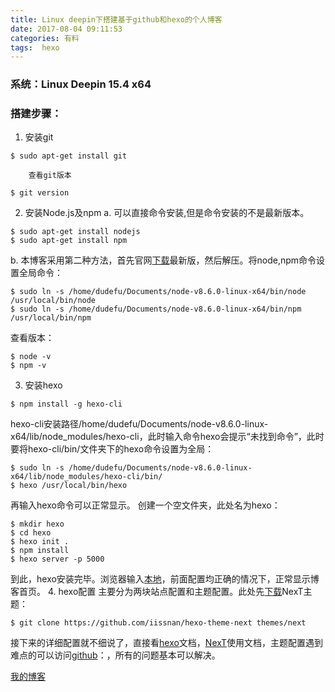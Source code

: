 ```yaml
---
title: Linux deepin下搭建基于github和hexo的个人博客
date: 2017-08-04 09:11:53
categories: 有料
tags:  hexo
---
```


### 系统：Linux Deepin 15.4 x64
### 搭建步骤：
1. 安装git
```shell
$ sudo apt-get install git
```
        查看git版本
```shell
$ git version
```
2. 安装Node.js及npm
a. 可以直接命令安装,但是命令安装的不是最新版本。
```shell
$ sudo apt-get install nodejs
$ sudo apt-get install npm
```
b. 本博客采用第二种方法，首先官网[下载](http://nodejs.org/zh-cn/)最新版，然后解压。将node,npm命令设置全局命令：
```shell
$ sudo ln -s /home/dudefu/Documents/node-v8.6.0-linux-x64/bin/node /usr/local/bin/node
$ sudo ln -s /home/dudefu/Documents/node-v8.6.0-linux-x64/bin/npm /usr/local/bin/npm
```
<!-- more -->
查看版本：
```shell
$ node -v
$ npm -v
```
3. 安装hexo 
```shell
$ npm install -g hexo-cli
```
hexo-cli安装路径/home/dudefu/Documents/node-v8.6.0-linux-x64/lib/node_modules/hexo-cli，此时输入命令hexo会提示“未找到命令”，此时要将hexo-cli/bin/文件夹下的hexo命令设置为全局：
```shell
$ sudo ln -s /home/dudefu/Documents/node-v8.6.0-linux-x64/lib/node_modules/hexo-cli/bin/
$ hexo /usr/local/bin/hexo
```
再输入hexo命令可以正常显示。
创建一个空文件夹，此处名为hexo：
```shell
$ mkdir hexo
$ cd hexo
$ hexo init .
$ npm install 
$ hexo server -p 5000
```
到此，hexo安装完毕。浏览器输入[本地](http://localhost:5000)，前面配置均正确的情况下，正常显示博客首页。
4. hexo配置
主要分为两块站点配置和主题配置。此处先[下载](https://github.com/iissnan/hexo-theme-next)NexT主题：
```shell
$ git clone https://github.com/iissnan/hexo-theme-next themes/next
```
接下来的详细配置就不细说了，直接看[hexo](https://hexo.io/zh-cn/docs/)文档，[NexT](http://theme-next.iissnan.com/)使用文档，主题配置遇到难点的可以访问[github](https://github.com/iissnan/hexo-theme-next/issues)：，所有的问题基本可以解决。

[我的博客](http://www.dudefu.info)








